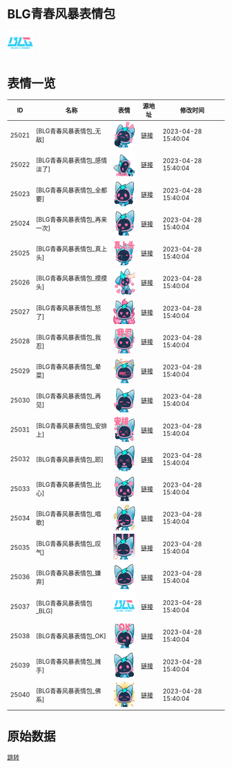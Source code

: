 # BLG青春风暴表情包

<img src="./cover.png" height="60" alt="cover" />

# 表情一览

|ID|名称|表情|源地址|修改时间|
|----|----|----|----|----|
|25021|[BLG青春风暴表情包_无敌]|<img src="./pic/025021_%5BBLG青春风暴表情包_无敌%5D.png" height="60" alt="无敌"/>|[链接](https://i0.hdslb.com/bfs/garb/item/64997e49f4fa5f50e86f17c9309b735115494f76.png)|2023-04-28 15:40:04|
|25022|[BLG青春风暴表情包_感情淡了]|<img src="./pic/025022_%5BBLG青春风暴表情包_感情淡了%5D.png" height="60" alt="感情淡了"/>|[链接](https://i0.hdslb.com/bfs/garb/item/c0e3f1ec7339684fa5352620be5af4d81577e680.png)|2023-04-28 15:40:04|
|25023|[BLG青春风暴表情包_全都要]|<img src="./pic/025023_%5BBLG青春风暴表情包_全都要%5D.png" height="60" alt="全都要"/>|[链接](https://i0.hdslb.com/bfs/garb/item/d6711eb61e802a0cea481c948fe8e025db5d98c9.png)|2023-04-28 15:40:04|
|25024|[BLG青春风暴表情包_再来一次]|<img src="./pic/025024_%5BBLG青春风暴表情包_再来一次%5D.png" height="60" alt="再来一次"/>|[链接](https://i0.hdslb.com/bfs/garb/item/5a42015a71cee22740a8b2d6444263ec8501619b.png)|2023-04-28 15:40:04|
|25025|[BLG青春风暴表情包_真上头]|<img src="./pic/025025_%5BBLG青春风暴表情包_真上头%5D.png" height="60" alt="真上头"/>|[链接](https://i0.hdslb.com/bfs/garb/item/a02321df1aaf3e3d26a0736a0af9608c650a9089.png)|2023-04-28 15:40:04|
|25026|[BLG青春风暴表情包_摸摸头]|<img src="./pic/025026_%5BBLG青春风暴表情包_摸摸头%5D.png" height="60" alt="摸摸头"/>|[链接](https://i0.hdslb.com/bfs/garb/item/237c8fa5351245554ecb3fd4e7da81e5ff3bd866.png)|2023-04-28 15:40:04|
|25027|[BLG青春风暴表情包_怒了]|<img src="./pic/025027_%5BBLG青春风暴表情包_怒了%5D.png" height="60" alt="怒了"/>|[链接](https://i0.hdslb.com/bfs/garb/item/cd5160db7f48eb6607a1f21e0b0a710b827092dd.png)|2023-04-28 15:40:04|
|25028|[BLG青春风暴表情包_我忍]|<img src="./pic/025028_%5BBLG青春风暴表情包_我忍%5D.png" height="60" alt="我忍"/>|[链接](https://i0.hdslb.com/bfs/garb/item/50ada173a9d79d7c0c6b52a58b80c0bdbce09370.png)|2023-04-28 15:40:04|
|25029|[BLG青春风暴表情包_晕菜]|<img src="./pic/025029_%5BBLG青春风暴表情包_晕菜%5D.png" height="60" alt="晕菜"/>|[链接](https://i0.hdslb.com/bfs/garb/item/fce21c2757d35ade5894ed309ed597c50044ce89.png)|2023-04-28 15:40:04|
|25030|[BLG青春风暴表情包_再见]|<img src="./pic/025030_%5BBLG青春风暴表情包_再见%5D.png" height="60" alt="再见"/>|[链接](https://i0.hdslb.com/bfs/garb/item/51a9bce4fccfec1006771a7dda87eea0a7c55c06.png)|2023-04-28 15:40:04|
|25031|[BLG青春风暴表情包_安排上]|<img src="./pic/025031_%5BBLG青春风暴表情包_安排上%5D.png" height="60" alt="安排上"/>|[链接](https://i0.hdslb.com/bfs/garb/item/52b929e80f3e9a12354237e66965931c559ee341.png)|2023-04-28 15:40:04|
|25032|[BLG青春风暴表情包_耶]|<img src="./pic/025032_%5BBLG青春风暴表情包_耶%5D.png" height="60" alt="耶"/>|[链接](https://i0.hdslb.com/bfs/garb/item/9b790dc96d86661bf5cc4506d2de250c1cfdb723.png)|2023-04-28 15:40:04|
|25033|[BLG青春风暴表情包_比心]|<img src="./pic/025033_%5BBLG青春风暴表情包_比心%5D.png" height="60" alt="比心"/>|[链接](https://i0.hdslb.com/bfs/garb/item/7b01c256b3295ee5fe9c59703885a89f65dbf5c5.png)|2023-04-28 15:40:04|
|25034|[BLG青春风暴表情包_唱歌]|<img src="./pic/025034_%5BBLG青春风暴表情包_唱歌%5D.png" height="60" alt="唱歌"/>|[链接](https://i0.hdslb.com/bfs/garb/item/c178f59860d3e6fc3d1e3a182663b067e3d6fd36.png)|2023-04-28 15:40:04|
|25035|[BLG青春风暴表情包_叹气]|<img src="./pic/025035_%5BBLG青春风暴表情包_叹气%5D.png" height="60" alt="叹气"/>|[链接](https://i0.hdslb.com/bfs/garb/item/8779d18d25d446d4588df825b76bfd86001529e5.png)|2023-04-28 15:40:04|
|25036|[BLG青春风暴表情包_嫌弃]|<img src="./pic/025036_%5BBLG青春风暴表情包_嫌弃%5D.png" height="60" alt="嫌弃"/>|[链接](https://i0.hdslb.com/bfs/garb/item/a8813e961516dfbf70949cae742cd2fd2279431c.png)|2023-04-28 15:40:04|
|25037|[BLG青春风暴表情包_BLG]|<img src="./pic/025037_%5BBLG青春风暴表情包_BLG%5D.png" height="60" alt="BLG"/>|[链接](https://i0.hdslb.com/bfs/garb/item/433176edb923cb7562c91b301ebccf4701fc0838.png)|2023-04-28 15:40:04|
|25038|[BLG青春风暴表情包_OK]|<img src="./pic/025038_%5BBLG青春风暴表情包_OK%5D.png" height="60" alt="OK"/>|[链接](https://i0.hdslb.com/bfs/garb/item/ae76ea3051bf50aa6ca0437e94e7f6a2de233425.png)|2023-04-28 15:40:04|
|25039|[BLG青春风暴表情包_摊手]|<img src="./pic/025039_%5BBLG青春风暴表情包_摊手%5D.png" height="60" alt="摊手"/>|[链接](https://i0.hdslb.com/bfs/garb/item/3697f6f22bef5eb5c413669dd1e71207271eb92b.png)|2023-04-28 15:40:04|
|25040|[BLG青春风暴表情包_佛系]|<img src="./pic/025040_%5BBLG青春风暴表情包_佛系%5D.png" height="60" alt="佛系"/>|[链接](https://i0.hdslb.com/bfs/garb/item/96c25fbe0f7acfdae73d06d50e095bf7821a1c3d.png)|2023-04-28 15:40:04|

# 原始数据

[跳转](./raw.json)

